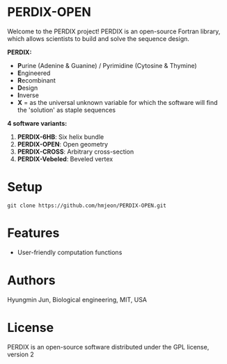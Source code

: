 # PERDIX-OPEN
Welcome to the PERDIX project! PERDIX is an open-source Fortran library, which allows scientists to build and solve the sequence design.

**PERDIX:**

- **P**urine (Adenine & Guanine) / Pyrimidine (Cytosine & Thymine)
- **E**ngineered
- **R**ecombinant
- **D**esign
- **I**nverse
- **X** = as the universal unknown variable for which the software will find the 'solution' as staple sequences

**4 software variants:**

1. **PERDIX-6HB**: Six helix bundle
2. **PERDIX-OPEN**: Open geometry
3. **PERDIX-CROSS**: Arbitrary cross-section
4. **PERDIX-Vebeled**: Beveled vertex

# Setup
```git clone https://github.com/hmjeon/PERDIX-OPEN.git```

# Features
- User-friendly computation functions

# Authors
Hyungmin Jun, Biological engineering, MIT, USA

# License
PERDIX is an open-source software distributed under the GPL license, version 2
